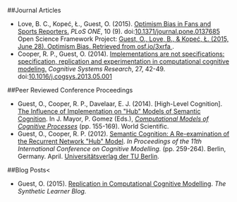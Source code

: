 ##Journal Articles
<ul class="cv">
<li class="cv">Love, B. C., Kopeć, Ł., Guest, O. (2015). <a href="//dx.doi.org/10.1371/journal.pone.0137685">Optimism Bias in Fans and Sports Reporters.</a> <em>PLoS ONE</em>, 10 (9). doi:<a href="//dx.doi.org/10.1371/journal.pone.0137685">10.1371/journal.pone.0137685</a>
<a href="//www.plosone.org/article/fetchObject.action?uri=info:doi/10.1371/journal.pone.0137685&representation=PDF"><i class="fa fa-file-pdf-o" aria-hidden="true"></i></a>
<br/>
Open Science Framework Project: <a href="//osf.io/3xrfa/">Guest, O., Love, B., & Kopeć, Ł. (2015, June 28). Optimism Bias. Retrieved from osf.io/3xrfa </a>.
</li>

<li class="cv">Cooper, R. P., Guest, O. (2014). <a href="//dx.doi.org/10.1016/j.cogsys.2013.05.001">Implementations are not specifications: specification, replication and experimentation in computational cognitive modeling.</a> <em>Cognitive Systems Research</em>, 27, 42-49. doi:<a href="//dx.doi.org/10.1016/j.cogsys.2013.05.001">10.1016/j.cogsys.2013.05.001</a>
<a href="doc/cooper_14.pdf"><i class="fa fa-file-pdf-o" aria-hidden="true"></i></a></li>
</ul>

##Peer Reviewed Conference Proceedings
<ul class="cv">
<li class="cv">Guest, O., Cooper, R. P., Davelaar, E. J. (2014). [High-Level Cognition]. 
<a href="doc/guest_14.pdf">The Influence of Implementation on "Hub" Models of Semantic Cognition</a>. In J. Mayor, P. Gomez (Eds.), <em><a href="http://www.worldscientific.com/worldscibooks/10.1142/8747">Computational Models of Cognitive Processes</a></em> (pp. 155-169). World Scientific.
<a href="doc/guest_14.pdf"><i class="fa fa-file-pdf-o" aria-hidden="true"></i></a></li>

<li class="cv">Guest, O., Cooper, R. P. (2012). <a href="//eprints.bbk.ac.uk/6758/">Semantic Cognition: A Re-examination of the Recurrent Network "Hub" Model</a>. <em>In Proceedings of the 11th International Conference on Cognitive Modelling.</em> (pp. 259-264). Berlin, Germany. April. <a href="http://www.ub.tu-berlin.de/">Universitätsverlag der TU Berlin</a>.
<a href="doc/guest_12.pdf"><i class="fa fa-file-pdf-o" aria-hidden="true"></i></a></li>
</ul>

##Blog Posts<
<ul class="cv">
<li class="cv">Guest, O. (2015). <a href="//bootphon.blogspot.fr/2015/10/replication-in-computational-cognitive.html">Replication in Computational Cognitive Modelling</a>. <em>The Synthetic Learner Blog.</em></li>
</ul>
